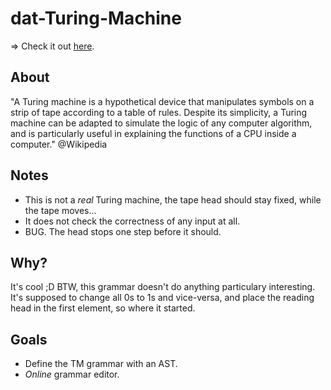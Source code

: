 dat-Turing-Machine
==================

=> Check it out [here](https://rawgithub.com/javierhonduco/dat-Turing-Machine/master/index.html).

About
-----
"A Turing machine is a hypothetical device that manipulates symbols on a strip of tape according to a table of rules. Despite its simplicity, a Turing machine can be adapted to simulate the logic of any computer algorithm, and is particularly useful in explaining the functions of a CPU inside a computer." @Wikipedia

Notes
-----
* This is not a _real_ Turing machine, the tape head should stay fixed, while the tape moves...
* It does not check the correctness of any input at all.
* BUG. The head stops one step before it should.

Why?
----
It's cool ;D BTW, this grammar doesn't do anything particulary interesting. It's supposed to change all 0s to 1s and vice-versa, and place the reading head in the first element, so where it started.

Goals
-----
* Define the TM grammar with an AST.
* _Online_ grammar editor.
